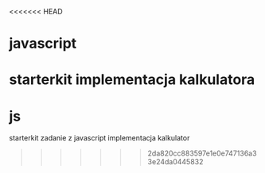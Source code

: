 <<<<<<< HEAD
# javascript
starterkit implementacja kalkulatora
=======
# js
starterkit zadanie z javascript implementacja kalkulator
>>>>>>> 2da820cc883597e1e0e747136a33e24da0445832
